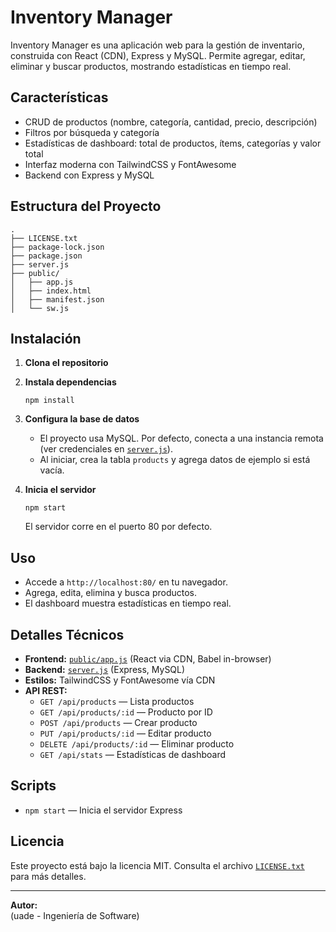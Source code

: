 # Inventory Manager

Inventory Manager es una aplicación web para la gestión de inventario, construida con React (CDN), Express y MySQL. Permite agregar, editar, eliminar y buscar productos, mostrando estadísticas en tiempo real.

## Características

- CRUD de productos (nombre, categoría, cantidad, precio, descripción)
- Filtros por búsqueda y categoría
- Estadísticas de dashboard: total de productos, ítems, categorías y valor total
- Interfaz moderna con TailwindCSS y FontAwesome
- Backend con Express y MySQL

## Estructura del Proyecto

```
.
├── LICENSE.txt
├── package-lock.json
├── package.json
├── server.js
├── public/
│   ├── app.js
│   ├── index.html
│   ├── manifest.json
│   └── sw.js
```

## Instalación

1. **Clona el repositorio**
2. **Instala dependencias**
   ```
   npm install
   ```
3. **Configura la base de datos**
   - El proyecto usa MySQL. Por defecto, conecta a una instancia remota (ver credenciales en [`server.js`](server.js)).
   - Al iniciar, crea la tabla `products` y agrega datos de ejemplo si está vacía.

4. **Inicia el servidor**
   ```
   npm start
   ```
   El servidor corre en el puerto 80 por defecto.

## Uso

- Accede a `http://localhost:80/` en tu navegador.
- Agrega, edita, elimina y busca productos.
- El dashboard muestra estadísticas en tiempo real.

## Detalles Técnicos

- **Frontend:** [`public/app.js`](public/app.js) (React via CDN, Babel in-browser)
- **Backend:** [`server.js`](server.js) (Express, MySQL)
- **Estilos:** TailwindCSS y FontAwesome vía CDN
- **API REST:**
  - `GET /api/products` — Lista productos
  - `GET /api/products/:id` — Producto por ID
  - `POST /api/products` — Crear producto
  - `PUT /api/products/:id` — Editar producto
  - `DELETE /api/products/:id` — Eliminar producto
  - `GET /api/stats` — Estadísticas de dashboard

## Scripts

- `npm start` — Inicia el servidor Express

## Licencia

Este proyecto está bajo la licencia MIT. Consulta el archivo [`LICENSE.txt`](LICENSE.txt) para más detalles.

---

**Autor:**  
(uade - Ingeniería de Software)